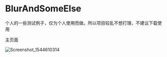 # BlurAndSomeElse
个人的一些测试例子，仅为个人使用而做。所以项目较乱不想打理，不建议下载使用

主页面

![Screenshot_1544610314](https://github.com/303597336/BlurAndSomeElse/tree/master/app/md_res/Screenshot_1544610314.png)